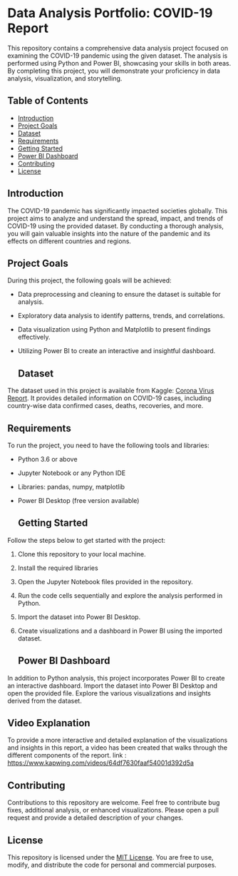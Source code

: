 
# Data Analysis Portfolio: COVID-19 Report

This repository contains a comprehensive data analysis project focused on examining the COVID-19 pandemic 
using the given dataset. The analysis is performed using Python and Power BI, 
showcasing your skills in both areas. By completing this project, 
you will demonstrate your proficiency in data analysis, visualization, and storytelling.

## Table of Contents
- [Introduction](#introduction)
- [Project Goals](#project-goals)
- [Dataset](#dataset)
- [Requirements](#requirements)
- [Getting Started](#getting-started)
- [Power BI Dashboard](#power-bi-dashboard)
- [Contributing](#contributing)
- [License](#license)

 ## Introduction
The COVID-19 pandemic has significantly impacted societies globally. This project aims to analyze
and understand the spread, impact, and trends of COVID-19 using the provided dataset.
By conducting a thorough analysis, you will gain valuable insights
into the nature of the pandemic and its effects on different countries and regions.

## Project Goals
During this project, the following goals will be achieved:
- Data preprocessing and cleaning to ensure the dataset is suitable for analysis.
- Exploratory data analysis to identify patterns, trends, and correlations.
- Data visualization using Python and Matplotlib to present findings effectively.
- Utilizing Power BI to create an interactive and insightful dashboard.

  ## Dataset
The dataset used in this project is available from Kaggle: 
[Corona Virus Report](https://www.kaggle.com/datasets/imdevskp/corona-virus-report).
It provides detailed information on COVID-19 cases, 
including country-wise data confirmed cases, deaths, recoveries, and more.

## Requirements
To run the project, you need to have the following tools and libraries:
- Python 3.6 or above
- Jupyter Notebook or any Python IDE
- Libraries: pandas, numpy, matplotlib
- Power BI Desktop (free version available)

  ## Getting Started
Follow the steps below to get started with the project:

1. Clone this repository to your local machine.
2. Install the required libraries
3. Open the Jupyter Notebook files provided in the repository.
4. Run the code cells sequentially and explore the analysis performed in Python.
5. Import the dataset into Power BI Desktop.
6. Create visualizations and a dashboard in Power BI using the imported dataset.

   ## Power BI Dashboard
In addition to Python analysis, this project incorporates Power BI to create an interactive dashboard.
Import the dataset into Power BI Desktop and open the provided file. 
Explore the various visualizations and  insights derived from the dataset.

  
## Video Explanation

To provide a more interactive and detailed explanation of the visualizations and insights in this report, 
a video has been created that walks through the different components of the report. 
link : https://www.kapwing.com/videos/64df7630faaf54001d392d5a


## Contributing
Contributions to this repository are welcome. Feel free to contribute bug fixes, additional analysis,
or enhanced visualizations.
Please open a pull request and provide a detailed description of your changes.

## License
This repository is licensed under the [MIT License](LICENSE).
You are free to use, modify, and distribute the code for personal and commercial purposes.






